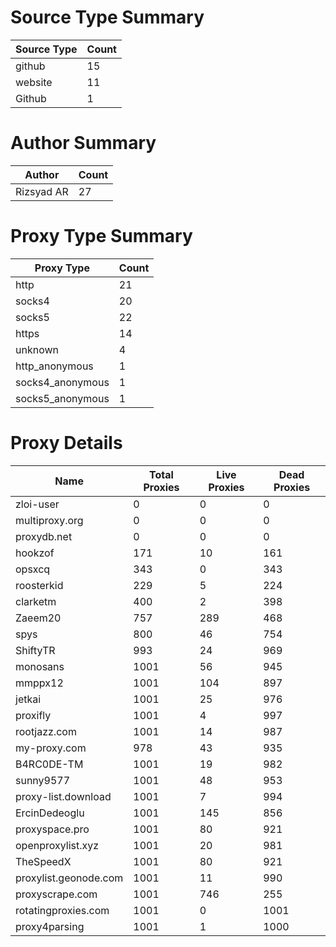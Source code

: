 # Source Type Summary

| Source Type | Count |
|-------------|-------|
| github | 15 |
| website | 11 |
| Github | 1 |


# Author Summary

| Author | Count |
|--------|-------|
| Rizsyad AR | 27 |


# Proxy Type Summary

| Proxy Type | Count |
|------------|-------|
| http | 21 |
| socks4 | 20 |
| socks5 | 22 |
| https | 14 |
| unknown | 4 |
| http_anonymous | 1 |
| socks4_anonymous | 1 |
| socks5_anonymous | 1 |


# Proxy Details

| Name | Total Proxies | Live Proxies | Dead Proxies |
|------|---------------|--------------|---------------|
| zloi-user | 0 | 0 | 0 |
| multiproxy.org | 0 | 0 | 0 |
| proxydb.net | 0 | 0 | 0 |
| hookzof | 171 | 10 | 161 |
| opsxcq | 343 | 0 | 343 |
| roosterkid | 229 | 5 | 224 |
| clarketm | 400 | 2 | 398 |
| Zaeem20 | 757 | 289 | 468 |
| spys | 800 | 46 | 754 |
| ShiftyTR | 993 | 24 | 969 |
| monosans | 1001 | 56 | 945 |
| mmppx12 | 1001 | 104 | 897 |
| jetkai | 1001 | 25 | 976 |
| proxifly | 1001 | 4 | 997 |
| rootjazz.com | 1001 | 14 | 987 |
| my-proxy.com | 978 | 43 | 935 |
| B4RC0DE-TM | 1001 | 19 | 982 |
| sunny9577 | 1001 | 48 | 953 |
| proxy-list.download | 1001 | 7 | 994 |
| ErcinDedeoglu | 1001 | 145 | 856 |
| proxyspace.pro | 1001 | 80 | 921 |
| openproxylist.xyz | 1001 | 20 | 981 |
| TheSpeedX | 1001 | 80 | 921 |
| proxylist.geonode.com | 1001 | 11 | 990 |
| proxyscrape.com | 1001 | 746 | 255 |
| rotatingproxies.com | 1001 | 0 | 1001 |
| proxy4parsing | 1001 | 1 | 1000 |
